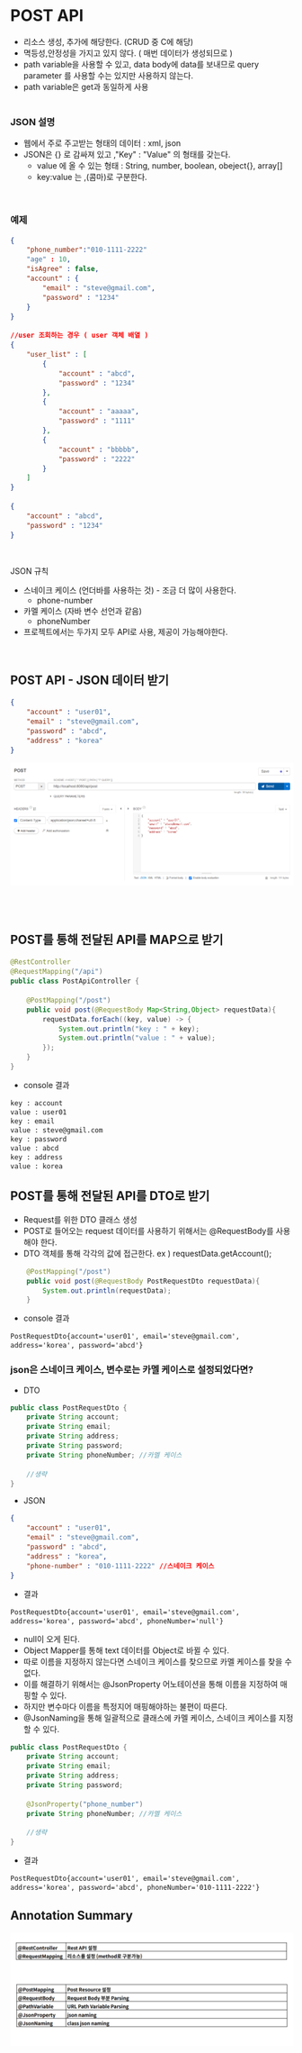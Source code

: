 # POST API
- 리소스 생성, 추가에 해당한다. (CRUD 중 C에 해당)
- 멱등성,안정성을 가지고 있지 않다. ( 매번 데이터가 생성되므로 )
- path variable을 사용할 수 있고, data body에 data를 보내므로 query parameter 를 사용할 수는 있지만 사용하지 않는다.
- path variable은 get과 동일하게 사용
<br><br>

### JSON 설명
- 웹에서 주로 주고받는 형태의 데이터 : xml, json 
- JSON은 {} 로 감싸져 있고 ,"Key" : "Value" 의 형태를 갖는다.
  - value 에 올 수 있는 형태 : String, number, boolean, obeject{}, array[]
  - key:value 는 ,(콤마)로 구분한다.

<br>

### 예제 

```json
{
    "phone_number":"010-1111-2222"
    "age" : 10,
    "isAgree" : false,
    "account" : {
        "email" : "steve@gmail.com",
        "password" : "1234"
    }
}

//user 조회하는 경우 ( user 객체 배열 )
{
    "user_list" : [
        {
            "account" : "abcd",
            "password" : "1234"
        },
        {
            "account" : "aaaaa",
            "password" : "1111"
        },
        {
            "account" : "bbbbb",
            "password" : "2222"
        }
    ]
}

{
    "account" : "abcd",
    "password" : "1234"
}
```

<br>

JSON 규칙 
- 스네이크 케이스 (언더바를 사용하는 것) - 조금 더 많이 사용한다.
  - phone-number
- 카멜 케이스 (자바 변수 선언과 같음)
  - phoneNumber
- 프로젝트에서는 두가지 모두 API로 사용, 제공이 가능해야한다.

<br>

## POST API - JSON 데이터 받기
```json
{
    "account" : "user01",
    "email" : "steve@gmail.com",
    "password" : "abcd",
    "address" : "korea"
}
```

<img src="./img/post_request.PNG">

<br><br>

## POST를 통해 전달된 API를 MAP으로 받기

```java
@RestController
@RequestMapping("/api")
public class PostApiController {

    @PostMapping("/post")
    public void post(@RequestBody Map<String,Object> requestData){
        requestData.forEach((key, value) -> {
            System.out.println("key : " + key);
            System.out.println("value : " + value);
        });
    }
}

```

- console 결과
```
key : account
value : user01
key : email
value : steve@gmail.com
key : password
value : abcd
key : address
value : korea
```



## POST를 통해 전달된 API를 DTO로 받기
- Request를 위한 DTO 클래스 생성
- POST로 들어오는 request 데이터를 사용하기 위해서는 @RequestBody를 사용해야 한다.
-  DTO 객체를 통해 각각의 값에 접근한다. ex ) requestData.getAccount();

```java
    @PostMapping("/post")
    public void post(@RequestBody PostRequestDto requestData){
        System.out.println(requestData);
    }
```
- console 결과
```
PostRequestDto{account='user01', email='steve@gmail.com', address='korea', password='abcd'}
```

### json은 스네이크 케이스, 변수로는 카멜 케이스로 설정되었다면?

- DTO
  
```java
public class PostRequestDto {
    private String account;
    private String email;
    private String address;
    private String password;
    private String phoneNumber; //카멜 케이스

    //생략
}

```
- JSON
  
```json
{
    "account" : "user01",
    "email" : "steve@gmail.com",
    "password" : "abcd",
    "address" : "korea",
    "phone-number" : "010-1111-2222" //스네이크 케이스
}
```
- 결과

```
PostRequestDto{account='user01', email='steve@gmail.com', address='korea', password='abcd', phoneNumber='null'}
```

- null이 오게 된다. 
- Object Mapper를 통해 text 데이터를 Object로 바뀔 수 있다.
- 따로 이름을 지정하지 않는다면 스네이크 케이스를 찾으므로 카멜 케이스를 찾을 수 없다.
- 이를 해결하기 위해서는 @JsonProperty 어노테이션을 통해 이름을 지정하여 매핑할 수 있다.
- 하지만 변수마다 이름을 특정지어 매핑해야하는 불편이 따른다.
- @JsonNaming을 통해 일괄적으로 클래스에 카멜 케이스, 스네이크 케이스를 지정할 수 있다.
  
  
```java
public class PostRequestDto {
    private String account;
    private String email;
    private String address;
    private String password;

    @JsonProperty("phone_number")
    private String phoneNumber; //카멜 케이스

    //생략
}

```
- 결과
```
PostRequestDto{account='user01', email='steve@gmail.com', address='korea', password='abcd', phoneNumber='010-1111-2222'}
```

## Annotation Summary

<img src="./img/post_annotation.PNG">